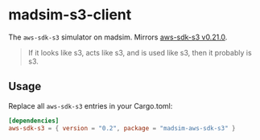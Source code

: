 # madsim-s3-client

The `aws-sdk-s3` simulator on madsim. Mirrors [aws-sdk-s3 v0.21.0](https://docs.rs/aws-sdk-s3/0.21.0/aws_sdk_s3/index.html).

> If it looks like s3, acts like s3, and is used like s3, then it probably is s3.

## Usage

Replace all `aws-sdk-s3` entries in your Cargo.toml:

```toml
[dependencies]
aws-sdk-s3 = { version = "0.2", package = "madsim-aws-sdk-s3" }
```
